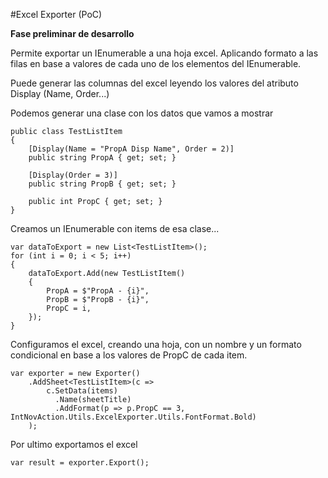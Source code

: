 #Excel Exporter (PoC)

**Fase preliminar de desarrollo**

Permite exportar un IEnumerable a una hoja excel. Aplicando formato a las filas en base a valores de cada uno de los elementos del IEnumerable.

Puede generar las columnas del excel leyendo los valores del atributo Display (Name, Order...)

Podemos generar una clase con los datos que vamos a mostrar

    public class TestListItem
    {
        [Display(Name = "PropA Disp Name", Order = 2)]
        public string PropA { get; set; }

        [Display(Order = 3)]
        public string PropB { get; set; }

        public int PropC { get; set; }
    }

Creamos un IEnumerable con items de esa clase...

    var dataToExport = new List<TestListItem>();
    for (int i = 0; i < 5; i++)
    {
        dataToExport.Add(new TestListItem()
        {
            PropA = $"PropA - {i}",
            PropB = $"PropB - {i}",
            PropC = i,
        });
    }

Configuramos el excel, creando una hoja, con un nombre y un formato condicional en base a los valores de PropC de cada item.

    var exporter = new Exporter()
		.AddSheet<TestListItem>(c =>
			c.SetData(items)
			  .Name(sheetTitle)
			  .AddFormat(p => p.PropC == 3, IntNovAction.Utils.ExcelExporter.Utils.FontFormat.Bold)
		);

Por ultimo exportamos el excel

    var result = exporter.Export();
